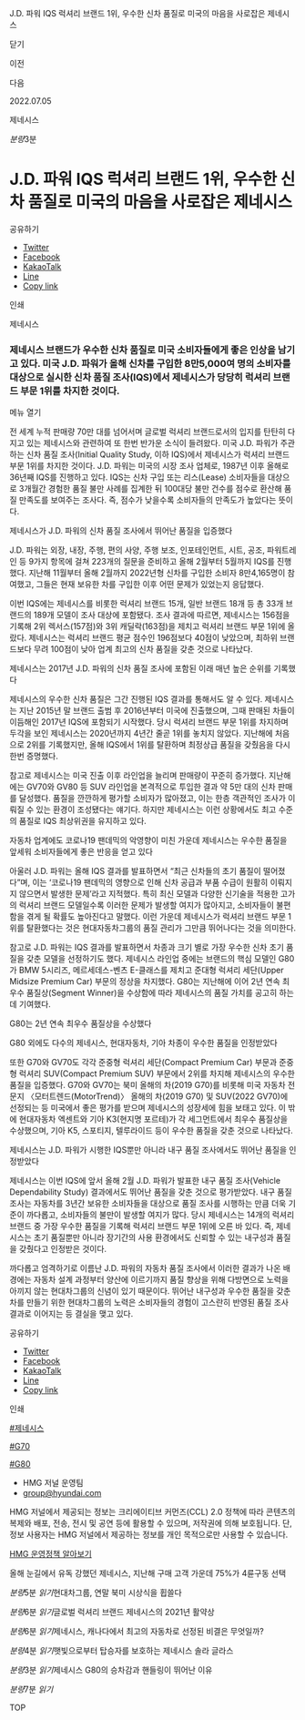 J.D. 파워 IQS 럭셔리 브랜드 1위, 우수한 신차 품질로 미국의 마음을 사로잡은 제네시스






닫기

이전

다음

2022.07.05

제네시스


*분량*3분

# J.D. 파워 IQS 럭셔리 브랜드 1위, 우수한 신차 품질로 미국의 마음을 사로잡은 제네시스

공유하기

* [Twitter](# "새창으로 열림")
* [Facebook](# "새창으로 열림")
* [KakaoTalk](# "새창으로 열림")
* [Line](# "새창으로 열림")
* [Copy link](#)

인쇄

제네시스



### 제네시스 브랜드가 우수한 신차 품질로 미국 소비자들에게 좋은 인상을 남기고 있다. 미국 J.D. 파워가 올해 신차를 구입한 8만5,000여 명의 소비자를 대상으로 실시한 신차 품질 조사(IQS)에서 제네시스가 당당히 럭셔리 브랜드 부문 1위를 차지한 것이다.

메뉴 열기



전 세계 누적 판매량 70만 대를 넘어서며 글로벌 럭셔리 브랜드로서의 입지를 탄탄히 다지고 있는 제네시스와 관련하여 또 한번 반가운 소식이 들려왔다. 미국 J.D. 파워가 주관하는 신차 품질 조사(Initial Quality Study, 이하 IQS)에서 제네시스가 럭셔리 브랜드 부문 1위를 차지한 것이다. J.D. 파워는 미국의 시장 조사 업체로, 1987년 이후 올해로 36년째 IQS를 진행하고 있다. IQS는 신차 구입 또는 리스(Lease) 소비자들을 대상으로 3개월간 경험한 품질 불만 사례를 집계한 뒤 100대당 불만 건수를 점수로 환산해 품질 만족도를 보여주는 조사다. 즉, 점수가 낮을수록 소비자들의 만족도가 높았다는 뜻이다.

제네시스가 J.D. 파워의 신차 품질 조사에서 뛰어난 품질을 입증했다

J.D. 파워는 외장, 내장, 주행, 편의 사양, 주행 보조, 인포테인먼트, 시트, 공조, 파워트레인 등 9가지 항목에 걸쳐 223개의 질문을 준비하고 올해 2월부터 5월까지 IQS를 진행했다. 지난해 11월부터 올해 2월까지 2022년형 신차를 구입한 소비자 8만4,165명이 참여했고, 그들은 현재 보유한 차를 구입한 이후 어떤 문제가 있었는지 응답했다.

이번 IQS에는 제네시스를 비롯한 럭셔리 브랜드 15개, 일반 브랜드 18개 등 총 33개 브랜드의 189개 모델이 조사 대상에 포함됐다. 조사 결과에 따르면, 제네시스는 156점을 기록해 2위 렉서스(157점)와 3위 캐딜락(163점)을 제치고 럭셔리 브랜드 부문 1위에 올랐다. 제네시스는 럭셔리 브랜드 평균 점수인 196점보다 40점이 낮았으며, 최하위 브랜드보다 무려 100점이 낮아 업계 최고의 신차 품질을 갖춘 것으로 나타났다.

제네시스는 2017년 J.D. 파워의 신차 품질 조사에 포함된 이래 매년 높은 순위를 기록했다

제네시스의 우수한 신차 품질은 그간 진행된 IQS 결과를 통해서도 알 수 있다. 제네시스는 지난 2015년 말 브랜드 출범 후 2016년부터 미국에 진출했으며, 그때 판매된 차들이 이듬해인 2017년 IQS에 포함되기 시작했다. 당시 럭셔리 브랜드 부문 1위를 차지하며 두각을 보인 제네시스는 2020년까지 4년간 줄곧 1위를 놓치지 않았다. 지난해에 처음으로 2위를 기록했지만, 올해 IQS에서 1위를 탈환하며 최정상급 품질을 갖췄음을 다시 한번 증명했다.

참고로 제네시스는 미국 진출 이후 라인업을 늘리며 판매량이 꾸준히 증가했다. 지난해에는 GV70와 GV80 등 SUV 라인업을 본격적으로 투입한 결과 약 5만 대의 신차 판매를 달성했다. 품질을 깐깐하게 평가할 소비자가 많아졌고, 이는 한층 객관적인 조사가 이뤄질 수 있는 환경이 조성됐다는 얘기다. 하지만 제네시스는 이런 상황에서도 최고 수준의 품질로 IQS 최상위권을 유지하고 있다.

자동차 업계에도 코로나19 팬데믹의 악영향이 미친 가운데 제네시스는 우수한 품질을 앞세워 소비자들에게 좋은 반응을 얻고 있다



아울러 J.D. 파워는 올해 IQS 결과를 발표하면서 “최근 신차들의 초기 품질이 떨어졌다”며, 이는 ‘코로나19 팬데믹의 영향으로 인해 신차 공급과 부품 수급이 원활히 이뤄지지 않으면서 발생한 문제’라고 지적했다. 특히 최신 모델과 다양한 신기술을 적용한 고가의 럭셔리 브랜드 모델일수록 이러한 문제가 발생할 여지가 많아지고, 소비자들이 불편함을 겪게 될 확률도 높아진다고 말했다. 이런 가운데 제네시스가 럭셔리 브랜드 부문 1위를 탈환했다는 것은 현대자동차그룹의 품질 관리가 그만큼 뛰어나다는 것을 의미한다.

참고로 J.D. 파워는 IQS 결과를 발표하면서 차종과 크기 별로 가장 우수한 신차 초기 품질을 갖춘 모델을 선정하기도 했다. 제네시스 라인업 중에는 브랜드의 핵심 모델인 G80가 BMW 5시리즈, 메르세데스-벤츠 E-클래스를 제치고 준대형 럭셔리 세단(Upper Midsize Premium Car) 부문의 정상을 차지했다. G80는 지난해에 이어 2년 연속 최우수 품질상(Segment Winner)을 수상함에 따라 제네시스의 품질 가치를 공고히 하는 데 기여했다.

G80는 2년 연속 최우수 품질상을 수상했다

G80 외에도 다수의 제네시스, 현대자동차, 기아 차종이 우수한 품질을 인정받았다

또한 G70와 GV70도 각각 준중형 럭셔리 세단(Compact Premium Car) 부문과 준중형 럭셔리 SUV(Compact Premium SUV) 부문에서 2위를 차지해 제네시스의 우수한 품질을 입증했다. G70와 GV70는 북미 올해의 차(2019 G70)를 비롯해 미국 자동차 전문지 〈모터트렌드(MotorTrend)〉 올해의 차(2019 G70) 및 SUV(2022 GV70)에 선정되는 등 미국에서 좋은 평가를 받으며 제네시스의 성장세에 힘을 보태고 있다. 이 밖에 현대자동차 엑센트와 기아 K3(현지명 포르테)가 각 세그먼트에서 최우수 품질상을 수상했으며, 기아 K5, 스포티지, 텔루라이드 등이 우수한 품질을 갖춘 것으로 나타났다.

제네시스는 J.D. 파워가 시행한 IQS뿐만 아니라 내구 품질 조사에서도 뛰어난 품질을 인정받았다



제네시스는 이번 IQS에 앞서 올해 2월 J.D. 파워가 발표한 내구 품질 조사(Vehicle Dependability Study) 결과에서도 뛰어난 품질을 갖춘 것으로 평가받았다. 내구 품질 조사는 자동차를 3년간 보유한 소비자들을 대상으로 품질 조사를 시행하는 만큼 더욱 기준이 까다롭고, 소비자들의 불만이 발생할 여지가 많다. 당시 제네시스는 14개의 럭셔리 브랜드 중 가장 우수한 품질을 기록해 럭셔리 브랜드 부문 1위에 오른 바 있다. 즉, 제네시스는 초기 품질뿐만 아니라 장기간의 사용 환경에서도 신뢰할 수 있는 내구성과 품질을 갖췄다고 인정받은 것이다.

까다롭고 엄격하기로 이름난 J.D. 파워의 자동차 품질 조사에서 이러한 결과가 나온 배경에는 자동차 설계 과정부터 양산에 이르기까지 품질 향상을 위해 다방면으로 노력을 아끼지 않는 현대차그룹의 신념이 있기 때문이다. 뛰어난 내구성과 우수한 품질을 갖춘 차를 만들기 위한 현대차그룹의 노력은 소비자들의 경험이 고스란히 반영된 품질 조사 결과로 이어지는 등 결실을 맺고 있다.



공유하기

* [Twitter](# "새창으로 열림")
* [Facebook](# "새창으로 열림")
* [KakaoTalk](# "새창으로 열림")
* [Line](# "새창으로 열림")
* [Copy link](#)

인쇄

[#제네시스](/tag/748)

[#G70](/tag/1177)

[#G80](/tag/1178)



* HMG 저널 운영팀
* [group@hyundai.com](mailto:group@hyundai.com)

HMG 저널에서 제공되는 정보는 크리에이티브 커먼즈(CCL) 2.0 정책에 따라 콘텐츠의 복제와 배포, 전송, 전시 및 공연 등에 활용할 수 있으며, 저작권에 의해 보호됩니다.
단, 정보 사용자는 HMG 저널에서 제공하는 정보를 개인 목적으로만 사용할 수 있습니다.

[HMG 운영정책 알아보기](/footer/operationRegist)

올해 눈길에서 유독 강했던 제네시스, 지난해 구매 고객 가운데 75%가 4륜구동 선택

*분량*5분 *읽기*현대차그룹, 연말 북미 시상식을 휩쓸다

*분량*6분 *읽기*글로벌 럭셔리 브랜드 제네시스의 2021년 활약상

*분량*6분 *읽기*제네시스, 캐나다에서 최고의 자동차로 선정된 비결은 무엇일까?

*분량*4분 *읽기*햇빛으로부터 탑승자를 보호하는 제네시스 솔라 글라스

*분량*3분 *읽기*제네시스 G80의 승차감과 핸들링이 뛰어난 이유

*분량*7분 *읽기*

TOP